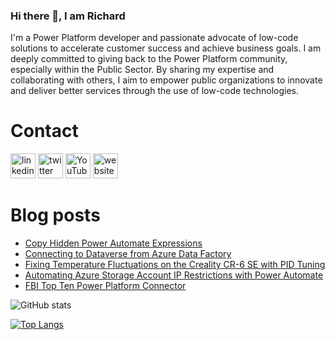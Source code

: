 ### Hi there 👋, I am Richard
I'm a Power Platform developer and passionate advocate of low-code solutions to accelerate customer success and achieve business goals. I am deeply committed to giving back to the Power Platform community, especially within the Public Sector. By sharing my expertise and collaborating with others, I aim to empower public organizations to innovate and deliver better services through the use of low-code technologies.

# Contact
[<img src='https://img.shields.io/badge/linkedin-%230077B5.svg?&style=for-the-badge&logo=linkedin&logoColor=white' alt='linkedin' height='40'>](https://www.linkedin.com/in/rickawilson/)  [<img src='https://img.shields.io/badge/twitter-%231DA1F2.svg?&style=for-the-badge&logo=twitter&logoColor=white' alt='twitter' height='40'>](https://twitter.com/PowerAppsRAW)  [<img src='https://img.shields.io/badge/youtube-%23FF0000.svg?&style=for-the-badge&logo=youtube&logoColor=white' alt='YouTube' height='40'>](https://www.youtube.com/channel/UCdI64e7AJNaLF-b9uCGXLSQ)  [<img src='https://img.shields.io/badge/rss-%23FFA500.svg?&style=for-the-badge&logo=rss&logoColor=white' alt='website' height='40'>](http://feeds.feedburner.com/richardawilson/MqOq)

# Blog posts
<!-- BLOG-POST-LIST:START -->
- [Copy Hidden Power Automate Expressions](http://www.richardawilson.com/2025/04/copy-hidden-power-automate-expressions.html)
- [Connecting to Dataverse from Azure Data Factory](http://www.richardawilson.com/2025/04/connecting-to-dataverse-from-azure-data.html)
- [Fixing Temperature Fluctuations on the Creality CR-6 SE with PID Tuning](http://www.richardawilson.com/2025/04/fixing-temperature-fluctuations-on.html)
- [Automating Azure Storage Account IP Restrictions with Power Automate](http://www.richardawilson.com/2025/03/automating-azure-storage-account-ip.html)
- [FBI Top Ten Power Platform Connector](http://www.richardawilson.com/2025/02/fbi-top-ten-power-platform-connector.html)
<!-- BLOG-POST-LIST:END -->

![GitHub stats](https://github-readme-stats.vercel.app/api?username=rwilson504&show_icons=true)  

[![Top Langs](https://github-readme-stats.vercel.app/api/top-langs/?username=rwilson504)](https://github.com/anuraghazra/github-readme-stats)

<!--
**rwilson504/rwilson504** is a ✨ _special_ ✨ repository because its `README.md` (this file) appears on your GitHub profile.

Here are some ideas to get you started:

- 🔭 I’m currently working on ...
- 🌱 I’m currently learning ...
- 👯 I’m looking to collaborate on ...
- 🤔 I’m looking for help with ...
- 💬 Ask me about ...
- 📫 How to reach me: ...
- 😄 Pronouns: ...
- ⚡ Fun fact: ...
-->
